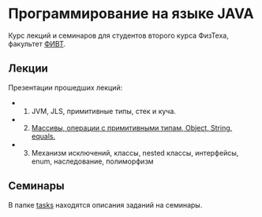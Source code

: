 # Программирование на языке JAVA

Курс лекций и семинаров для студентов второго курса ФизТеха, факультет
[ФИВТ](http://fivt.fizteh.ru).

## Лекции
Презентации прошедших лекций:
* 01. JVM, JLS, примитивные типы, стек и куча.
* 02. [Массивы, операции с примитивными типам, Object, String, equals.](http://yadi.sk/d/Ucj7jVOTuq82)
* 03. Механизм исключений, классы, nested классы, интерфейсы, enum, наследование, полиморфизм

## Семинары
В папке [tasks](tree/master/tasks) находятся описания заданий на семинары.
